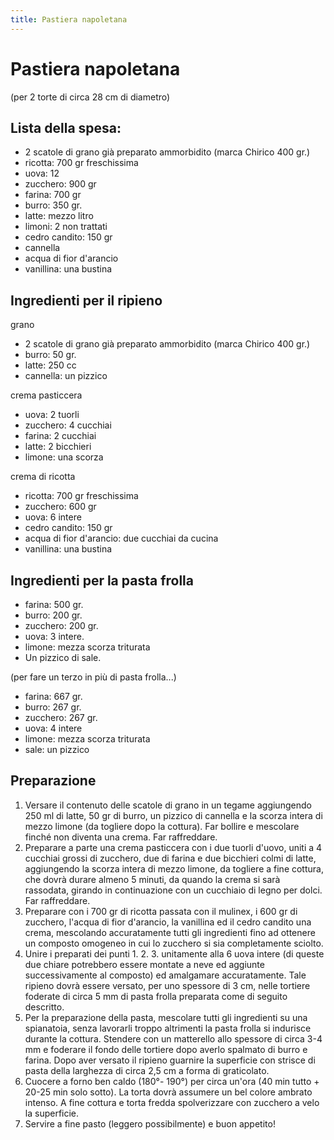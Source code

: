 ```yaml
---
title: Pastiera napoletana
---
```

# Pastiera napoletana

(per 2 torte di circa 28 cm di diametro)

## Lista della spesa:

- 2 scatole di grano già preparato ammorbidito (marca Chirico 400 gr.)
- ricotta: 700 gr freschissima
- uova: 12
- zucchero: 900 gr
- farina: 700 gr
- burro: 350 gr.
- latte: mezzo litro
- limoni: 2 non trattati
- cedro candito: 150 gr
- cannella
- acqua di fior d'arancio
- vanillina: una bustina

## Ingredienti per il ripieno

grano
- 2 scatole di grano già preparato ammorbidito (marca Chirico 400 gr.)
- burro: 50 gr.
- latte: 250 cc
- cannella: un pizzico

crema pasticcera
- uova: 2 tuorli
- zucchero: 4 cucchiai
- farina: 2 cucchiai
- latte: 2 bicchieri
- limone: una scorza

crema di ricotta
- ricotta: 700 gr freschissima
- zucchero: 600 gr
- uova: 6 intere
- cedro candito: 150 gr
- acqua di fior d'arancio: due cucchiai da cucina
- vanillina: una bustina

## Ingredienti per la pasta frolla

- farina: 500 gr.
- burro: 200 gr.
- zucchero: 200 gr.
- uova: 3 intere.
- limone: mezza scorza triturata
- Un pizzico di sale.

(per fare un terzo in più di pasta frolla...)
- farina: 667 gr.
- burro: 267 gr.
- zucchero: 267 gr.
- uova: 4 intere
- limone: mezza scorza triturata
- sale: un pizzico

## Preparazione

1. Versare il contenuto delle scatole di grano in un tegame aggiungendo 250 ml
   di latte, 50 gr di burro, un pizzico di cannella e la scorza intera di mezzo
   limone (da togliere dopo la cottura). Far bollire e mescolare finché non
   diventa una crema. Far raffreddare.
2. Preparare a parte una crema pasticcera con i due tuorli d'uovo, uniti a 4
   cucchiai grossi di zucchero, due di farina e due bicchieri colmi di latte,
   aggiungendo la scorza intera di mezzo limone, da togliere a fine cottura,
   che dovrà durare almeno 5 minuti, da quando la crema si sarà rassodata,
   girando in continuazione con un cucchiaio di legno per dolci. Far
   raffreddare.
3. Preparare con i 700 gr di ricotta passata con il mulinex, i 600 gr di
   zucchero, l'acqua di fior d'arancio, la vanillina ed il cedro candito una
   crema, mescolando accuratamente tutti gli ingredienti fino ad ottenere un
   composto omogeneo in cui lo zucchero si sia completamente sciolto.
4. Unire i preparati dei punti 1. 2. 3. unitamente alla 6 uova intere (di queste
   due chiare potrebbero essere montate a neve ed aggiunte successivamente al
   composto) ed amalgamare accuratamente. Tale ripieno dovrà essere versato, per
   uno spessore di 3 cm, nelle tortiere foderate di circa 5 mm di pasta frolla
   preparata come di seguito descritto.
5. Per la preparazione della pasta, mescolare tutti gli ingredienti su una
   spianatoia, senza lavorarli troppo altrimenti la pasta frolla si indurisce
   durante la cottura. Stendere con un matterello allo spessore di circa 3-4 mm
   e foderare il fondo delle tortiere dopo averlo spalmato di burro e farina.
   Dopo aver versato il ripieno guarnire la superficie con strisce di pasta
   della larghezza di circa 2,5 cm a forma di graticolato.
6. Cuocere a forno ben caldo (180°- 190°) per circa un'ora (40 min tutto +
   20-25 min solo sotto). La torta dovrà assumere un bel colore ambrato intenso.
   A fine cottura e torta fredda spolverizzare con zucchero a velo la
   superficie.
7. Servire a fine pasto (leggero possibilmente) e buon appetito!
